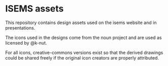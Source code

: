 # ISEMS assets

This repository contains design assets used on the isems website and in presentations.

The icons used in the designs come from the noun project and are used as licensed by @k-nut.

For all icons, creative-commons versions exist so that the derived drawings could be shared freely
if the original icon creators are properly attributed.
